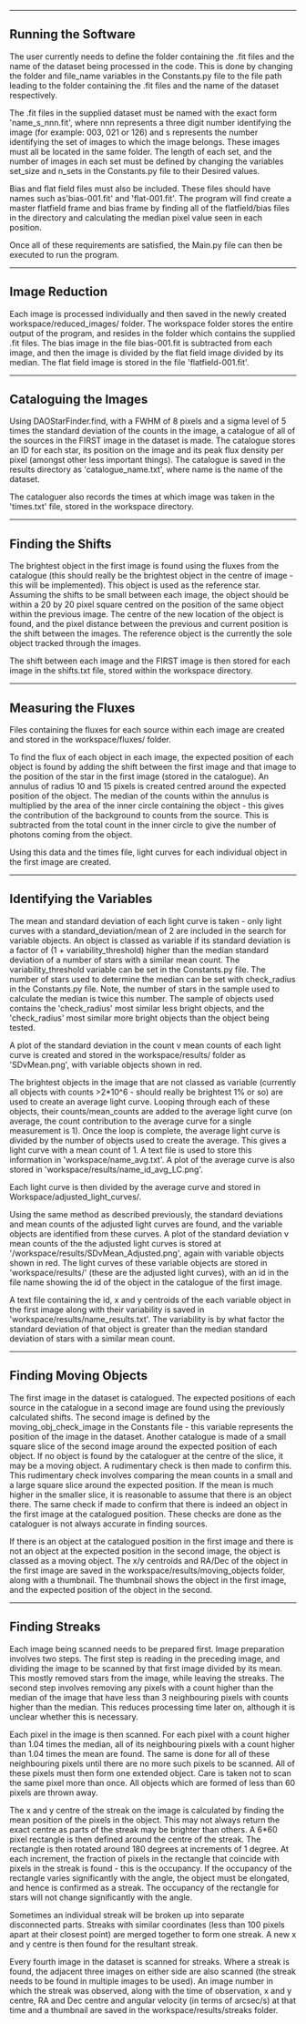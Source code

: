 --------------------
Running the Software
--------------------
The user currently needs to define the folder containing the .fit files
and the name of the dataset being processed in the code. This is done by 
changing the folder and file_name variables in the Constants.py file to 
the file path leading to the folder containing the .fit files and 
the name of the dataset respectively.

The .fit files in the supplied dataset must be named with the exact form 
'name_s_nnn.fit', where nnn represents a three digit number 
identifying the image (for example: 003, 021 or 126) and s represents 
the number identifying the set of images to which the image belongs. 
These images must all be located in the same folder. The length of each 
set, and the number of images in each set must be defined by changing 
the variables set_size and n_sets in the Constants.py file to their
Desired values.

Bias and flat field files must also be included. These files should have
names such as'bias-001.fit' and 'flat-001.fit'. The program will find
create a master flatfield frame and bias frame by finding all of the
flatfield/bias files in the directory and calculating the median pixel 
value seen in each position.

Once all of these requirements are satisfied, the Main.py file can then 
be executed to run the program.

---------------
Image Reduction
---------------

Each image is processed individually and then saved in the newly created
workspace/reduced_images/ folder. The workspace folder stores the entire 
output of the program, and resides in the folder which contains the supplied
.fit files. The bias image in the file bias-001.fit is subtracted from each 
image, and then the image is divided by the flat field image divided by its 
median. The flat field image is stored in the file 'flatfield-001.fit'.

----------------------
Cataloguing the Images
----------------------

Using DAOStarFinder.find, with a FWHM of 8 pixels and a sigma level of 5 
times the standard deviation of the counts in the image, a catalogue of all of 
the sources in the FIRST image in the dataset is made. The catalogue stores 
an ID for each star, its position on the image and its peak flux density per 
pixel (amongst other less important things). The catalogue is saved in the 
results directory as 'catalogue_name.txt', where name is the name of the 
dataset. 

The cataloguer also records the times at which image was taken in the 
'times.txt' file, stored in the workspace directory.

------------------
Finding the Shifts
------------------

The brightest object in the first image is found using the fluxes from the 
catalogue (this should really be the brightest object in the centre of image -
this will be implemented). This object is used as the reference star. Assuming 
the shifts to be small between each image, the object should be within a 20 by 
20 pixel square centred on the position of the same object within the previous 
image. The centre of the new location of the object is found, and the pixel
distance between the previous and current position is the shift between the 
images. The reference object is the currently the sole object tracked through 
the images.

The shift between each image and the FIRST image is then stored for each image 
in the shifts.txt file, stored within the workspace directory.

--------------------
Measuring the Fluxes
--------------------

Files containing the fluxes for each source within each image are created and 
stored in the workspace/fluxes/ folder. 

To find the flux of each object in each image, the expected position of each
object is found by adding the shift between the first image and that image to 
the position of the star in the first image (stored in the catalogue). An annulus 
of radius 10 and 15 pixels is created centred around the expected position of 
the object. The median of the counts within the annulus is multiplied by the 
area of the inner circle containing the object - this gives the contribution
of the background to counts from the source. This is subtracted from the total 
count in the inner circle to give the number of photons coming from the object.

Using this data and the times file, light curves for each individual object in 
the first image are created. 

-------------------------
Identifying the Variables
-------------------------

The mean and standard deviation of each light curve is taken - only light curves
with a standard_deviation/mean of 2 are included in the search for variable 
objects. An object is classed as variable if its standard deviation is a factor
of (1 + variability_threshold) higher than the median standard deviation of a
number of stars with a similar mean count. The variability_threshold variable 
can be set in the Constants.py file. The number of stars used to determine the 
median can be set with check_radius in the Constants.py file. Note, the number
of stars in the sample used to calculate the median is twice this number. 
The sample of objects used contains the 'check_radius' most similar less bright
objects, and the 'check_radius' most similar more bright objects than the object 
being tested. 

A plot of the standard deviation in the count v mean counts of each light curve
is created and stored in the workspace/results/ folder as 'SDvMean.png', with
variable objects shown in red.

The brightest objects in the image that are not classed as variable (currently all
objects with counts >2\*10^6 - should really be brightest 1% or so) are used to 
create an average light curve. Looping through each of these objects, their 
counts/mean_counts are added to the average light curve (on average, the count 
contribution to the average curve for a single measurement is 1). Once the loop
is complete, the average light curve is divided by the number of objects used
to create the average. This gives a light curve with a mean count of 1. A text file
is used to store this information in 'workspace/name_avg.txt'. A plot of the 
average curve is also stored in 'workspace/results/name_id_avg_LC.png'. 

Each light curve is then divided by the average curve and stored in 
Workspace/adjusted_light_curves/. 

Using the same method as described previously, the standard deviations and mean 
counts of the adjusted light curves are found, and the variable objects are 
identified from these curves. A plot of the standard deviation v mean counts
of the the adjusted light curves is stored at 
'/workspace/results/SDvMean_Adjusted.png', again with variable objects shown 
in red. The light curves of these variable objects are stored in 
'workspace/results/' (these are the adjusted light curves), with an id in the 
file name showing the id of the object in the catalogue of the first image.
 
A text file containing the id, x and y centroids of the each variable object
in the first image along with  their variability is saved in 
'workspace/results/name_results.txt'. The variability is by what factor the 
standard deviation of that object is greater than the median standard deviation 
of stars with a similar mean count. 

----------------------
Finding Moving Objects
----------------------

The first image in the dataset is catalogued. The expected positions of each 
source in the catalogue in a second image are found using the previously 
calculated shifts. The second image is defined by the 
moving_obj_check_image in the Constants file - this variable represents the 
position of the image in the dataset. Another catalogue is made of a small square 
slice of the second image around the expected position of each object. If no 
object is found by the cataloguer at the centre of the slice, it may be a moving 
object. A rudimentary check is then made to confirm this. This rudimentary check
involves comparing the mean counts in a small and a large square slice around the 
expected position. If the mean is much higher in the smaller slice, it is 
reasonable to assume that there is an object there. The same check if made to 
confirm that there is indeed an object in the first image at the catalogued 
position. These checks are done as the cataloguer is not always accurate 
in finding sources.

If there is an object at the catalogued position in the first image and there is not
an object at the expected position in the second image, the object is classed
as a moving object. The x/y centroids and RA/Dec of the object in the first image
are saved in the workspace/results/moving_objects folder, along with a 
thumbnail. The thumbnail shows the object in the first image, and the expected
position of the object in the second.

---------------
Finding Streaks
---------------

Each image being scanned needs to be prepared first. Image preparation involves two
steps. The first step is reading in the preceding image, and dividing the image to
be scanned by that first image divided by its mean. This mostly removed stars from 
the image, while leaving the streaks. The second step involves removing any pixels
with a count higher than the median of the image that have less than 3 neighbouring
pixels with counts higher than the median. This reduces processing time later on, 
although it is unclear whether this is necessary. 

Each pixel in the image is then scanned. For each pixel with a count higher than 1.04 
times the median, all of its neighbouring pixels with a count higher than 1.04 times 
the mean are found. The same is done for all of these neighbouring pixels until there
are no more such pixels to be scanned. All of these pixels must then form one extended 
object. Care is taken not to scan the same pixel more than once. All objects which are 
formed of less than 60 pixels are thrown away. 

The x and y centre of the streak on the image is calculated by finding the mean position
of the pixels in the object. This may not always return the exact centre as parts of 
the streak may be brighter than others. A 6\*60 pixel rectangle is then defined around 
the centre of the streak. The rectangle is then rotated around 180 degrees at increments
of 1 degree. At each increment, the fraction of pixels in the rectangle that coincide 
with pixels in the streak is found - this is the occupancy. If the occupancy of the 
rectangle varies significantly with the angle, the object must be elongated, and
hence is confirmed as a streak. The occupancy of the rectangle for stars will not
change significantly with the angle. 

Sometimes an individual streak will be broken up into separate disconnected parts. 
Streaks with similar coordinates (less than 100 pixels apart at their closest point)
are merged together to form one streak. A new x and y centre is then found for the
resultant streak.

Every fourth image in the dataset is scanned for streaks. Where a streak is found, the
adjacent three images on either side are also scanned (the streak needs to be found 
in multiple images to be used). An image number in which the streak was observed, along with
the time of observation, x and y centre, RA and Dec centre and angular velocity 
(in terms of arcsec/s) at that time and a thumbnail are saved in the 
workspace/results/streaks folder.






